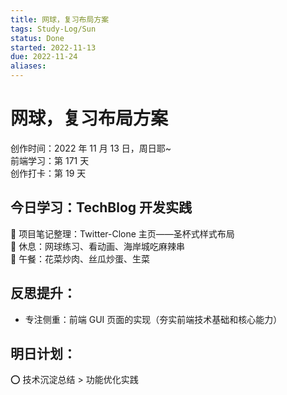 ```yaml
---
title: 网球，复习布局方案
tags: Study-Log/Sun
status: Done
started: 2022-11-13
due: 2022-11-24
aliases: 
---
```

# 网球，复习布局方案
创作时间：2022 年 11 月 13 日，周日耶~  
前端学习：第 171 天  
创作打卡：第 19 天
## 今日学习：TechBlog 开发实践
🫰 项目笔记整理：Twitter-Clone 主页——圣杯式样式布局  
🫰 休息：网球练习、看动画、海岸城吃麻辣串  
🫰 午餐：花菜炒肉、丝瓜炒蛋、生菜
## 反思提升：
- 专注侧重：前端 GUI 页面的实现（夯实前端技术基础和核心能力）
## 明日计划：
⭕ 技术沉淀总结 > 功能优化实践

